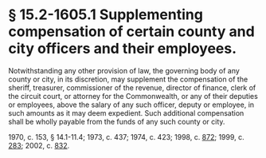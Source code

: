 # § 15.2-1605.1 Supplementing compensation of certain county and city officers and their employees.

<p>Notwithstanding any other provision of law, the governing body of any county or city, in its discretion, may supplement the compensation of the sheriff, treasurer, commissioner of the revenue, director of finance, clerk of the circuit court, or attorney for the Commonwealth, or any of their deputies or employees, above the salary of any such officer, deputy or employee, in such amounts as it may deem expedient. Such additional compensation shall be wholly payable from the funds of any such county or city.</p><p>1970, c. 153, § 14.1-11.4; 1973, c. 437; 1974, c. 423; 1998, c. <a href='http://lis.virginia.gov/cgi-bin/legp604.exe?981+ful+CHAP0872'>872</a>; 1999, c. <a href='http://lis.virginia.gov/cgi-bin/legp604.exe?991+ful+CHAP0283'>283</a>; 2002, c. <a href='http://lis.virginia.gov/cgi-bin/legp604.exe?021+ful+CHAP0832'>832</a>.</p>